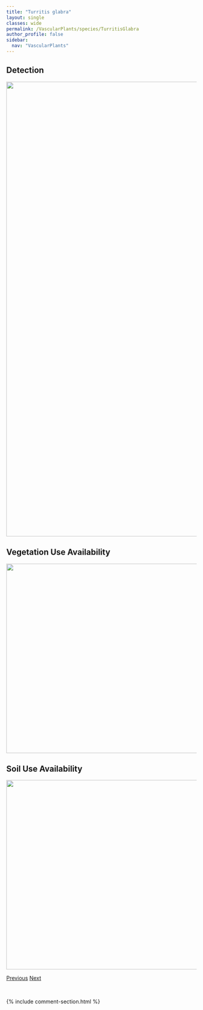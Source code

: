 ```yaml
---
title: "Turritis glabra"
layout: single
classes: wide
permalink: /VascularPlants/species/TurritisGlabra
author_profile: false
sidebar:
  nav: "VascularPlants"
---
```


<h2>Detection</h2>

<a href="https://drive.google.com/uc?export=view&id=1QcV1NB1RJ5A0Y4UK8TFofbA9PsQ3nKtR">
<img src="https://drive.google.com/uc?export=view&id=1QcV1NB1RJ5A0Y4UK8TFofbA9PsQ3nKtR" height = "1200" width = "800">
</a>


<h2>Vegetation Use Availability</h2>

<a href="https://drive.google.com/uc?export=view&id=1dBo9rRQdQ7RO3AZeU8qkSnL08LJoXddK">
<img src="https://drive.google.com/uc?export=view&id=1dBo9rRQdQ7RO3AZeU8qkSnL08LJoXddK" height = "500" width = "1000">
</a>


<h2>Soil Use Availability</h2>

<a href="https://drive.google.com/uc?export=view&id=1m2adJDNxn2Yb1YhqbFZDGiReLKZ6BKei">
<img src="https://drive.google.com/uc?export=view&id=1m2adJDNxn2Yb1YhqbFZDGiReLKZ6BKei" height = "500" width = "1000">
</a>


<a href="/DevelopmentWebsite/VascularPlants/species/TrolliusAlbiflorus" class="pagination--pager" title="Trollius albiflorus">Previous</a> <a href="/DevelopmentWebsite/VascularPlants/species/TyphaLatifolia" class="pagination--pager" title="Typha latifolia">Next</a>

<p>&nbsp;</p>

{% include comment-section.html %}
